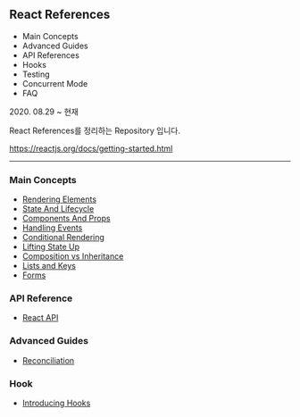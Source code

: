 ## React References

<ul>
    <li> Main Concepts </li>
    <li> Advanced Guides </li>
    <li> API References </li>
    <li> Hooks </li>
    <li> Testing </li>
    <li> Concurrent Mode</li>
    <li> FAQ </li>
</ul>
2020. 08.29 ~ 현재 <br>

React References를 정리하는 Repository 입니다. 

https://reactjs.org/docs/getting-started.html

* * * 
### Main Concepts 
<ul>
    <li> <a href="References/docs/main-concepts/renderingElements.md"> Rendering Elements</a> </li>
    <li> <a href="References/docs/main-concepts/stateAndLifecycle.md"> State And Lifecycle </a> </li>
    <li> <a href="References/docs/main-concepts/componentAndProps.md"> Components And Props </a> </li>
    <li> <a href="References/docs/main-concepts/HandlingEvents.md"> Handling Events</a> </li>
    <li> <a href="References/docs/main-concepts/ConditionalRendering.md"> Conditional Rendering </a> </li>
    <li> <a href="References/docs/main-concepts/LiftingStateUp.md"> Lifting State Up </a> </li>
    <li> <a href="References/docs/main-concepts/CompositionVsInheritance.md"> Composition vs Inheritance </a> </li>
    <li> <a href="References/docs/main-concepts/ListsAndKeys.md"> Lists and Keys </a> </li>
    <li> <a href="References/docs/main-concepts/Form.md"> Forms </a> </li>
</ul>
 
### API Reference 
<ul>
    <li> <a href="References/docs/api-reference/react.md"> React API </a> </li>
</ul>

### Advanced Guides 
<ul>
    <li> <a href="References/docs/advance-guides/reconciliation.md"> Reconciliation </a> </li>
</ul>


### Hook
<ul>
    <li> <a href="References/docs/hook/introduction-hook.md"> Introducing Hooks </a> </li>
</ul>